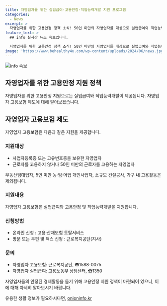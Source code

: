 ```yaml
---
title: 자영업자를 위한 실업급여·고용안정·직업능력개발 지원 프로그램
categories:
  - News
excerpt: >
  자영업자를 위한 고용안정 정책 소식! 50인 미만의 자영업자를 대상으로 실업급여와 직업능력개발을 지원하는 자영업자 고용보험이 소개되었습니다. 사업자등록증 또는 고유번호증을 보유한 자영업자가 대상이며, 온라인 및 방문 신청이 가능합니다. 자세한 내용은 근로복지공단 및 고용노동부 상담센터로 문의바랍니다. (☎15880075, ☎1350) 실질적인 지원으로 자영업자의 안정을 돕는 좋은 정책입니다.
feature_text: >
  ## info 실시간 뉴스 속보입니다.

  자영업자를 위한 고용안정 정책 소식! 50인 미만의 자영업자를 대상으로 실업급여와 직업능력개발을 지원하는 자영업자 고용보험이 소개되었습니다. 사업자등록증 또는 고유번호증을 보유한 자영업자가 대상이며, 온라인 및 방문 신청이 가능합니다. 자세한 내용은 근로복지공단 및 고용노동부 상담센터로 문의바랍니다. (☎15880075, ☎1350) 실질적인 지원으로 자영업자의 안정을 돕는 좋은 정책입니다.
image: 'https://www.behealthy4u.com/wp-content/uploads/2024/06/news.jpg'
---
```


<p><img src="https://www.behealthy4u.com/wp-content/uploads/2024/06/news.jpg" alt="info 속보" /></p>

<h2>자영업자를 위한 고용안정 지원 정책</h2>

<p>자영업자를 위한 고용안정 지원으로는 실업급여와 직업능력개발이 제공됩니다. 자영업자 고용보험 제도에 대해 알아보겠습니다.</p>

<h2 data-ke-size="size26">자영업자 고용보험 제도</h2>

<p>자영업자 고용보험은 다음과 같은 지원을 제공합니다.</p>

<h3>지원대상</h3>

<ul>
  <li>사업자등록증 또는 고유번호증을 보유한 자영업자</li>
  <li>근로자를 고용하지 않거나 50인 미만의 근로자를 고용하는 자영업자</li>
</ul>

<p data-ke-size="size16">부동산임대업자, 5인 미만 농·임·어업 개인사업자, 소규모 건설공사, 가구 내 고용활동은 제외됩니다.</p>

<h3>지원내용</h3>

<p>자영업자 고용보험은 실업급여와 고용안정 및 직업능력개발을 지원합니다.</p>

<h3>신청방법</h3>

<ul>
  <li>온라인 신청 : 고용·산재보험 토탈서비스</li>
  <li>방문 또는 우편 및 팩스 신청 : 근로복지공단(지사)</li>
</ul>

<h3>문의</h3>

<ul>
  <li>자영업자 고용보험: 근로복지공단, ☎1588-0075</li>
  <li>자영업자 실업급여: 고용노동부 상담센터, ☎1350</li>
</ul>

<p>자영업자들의 안정된 경제활동을 돕기 위해 고용안정 지원 정책이 마련되어 있으니, 이에 대해 자세히 알아보시기 바랍니다.</p>
유용한 생활 정보가 필요하시다면, <a href="https://onioninfo.kr" rel="dofollow">onioninfo.kr</a>


